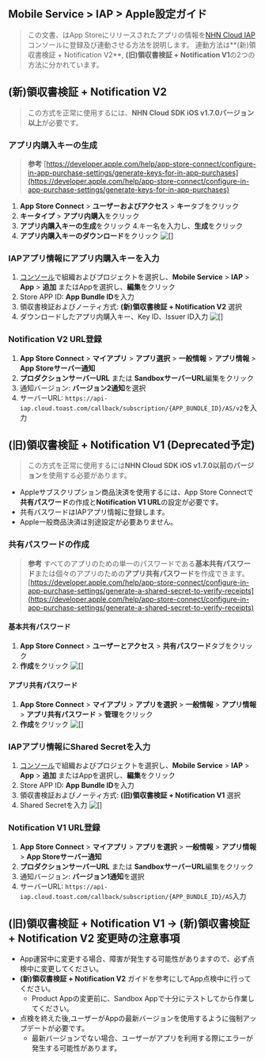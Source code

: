 ## Mobile Service > IAP > Apple設定ガイド

> この文書、はApp Storeにリリースされたアプリの情報を[NHN Cloud IAP](https://docs.nhncloud.com/ko/Mobile%20Service/IAP/ko/Overview/)コンソールに登録及び連動させる方法を説明します。
> 連動方法は**(新)領収書検証 + Notification V2**, **(旧)領収書検証 + Notification V1**の2つの方法に分かれています。

## (新)領収書検証 + Notification V2
> この方式を正常に使用するには、**NHN Cloud SDK iOS v1.7.0バージョン以上**が必要です。

### アプリ内購入キーの生成
> **参考** 
> [https://developer.apple.com/help/app-store-connect/configure-in-app-purchase-settings/generate-keys-for-in-app-purchases](https://developer.apple.com/help/app-store-connect/configure-in-app-purchase-settings/generate-keys-for-in-app-purchases)

1. **App Store Connect** > **ユーザーおよびアクセス** > **キー**タブをクリック
2. **キータイプ** > **アプリ内購入**をクリック
3. **アプリ内購入キーの生成**をクリック
4.キー名を入力し、**生成**をクリック
5. **アプリ内購入キーのダウンロード**をクリック
![[]](http://static.toastoven.net/prod_iap/iap-console-apple-in-app-purchase-key.png)

### IAPアプリ情報にアプリ内購入キーを入力
1. [コンソール](https://console.nhncloud.com)で組織およびプロジェクトを選択し、**Mobile Service** > **IAP** > **App** > **追加** またはAppを選択し、**編集**をクリック
2. Store APP ID: **App Bundle ID**を入力
3. 領収書検証およびノーティ方式: **(新)領収書検証 + Notification V2** 選択
4. ダウンロードしたアプリ内購入キー、Key ID、Issuer ID入力
![[]](http://static.toastoven.net/prod_iap/iap-console-apple-edit-v2.png)

### Notification V2 URL登録
1. **App Store Connect** > **マイアプリ** > **アプリ選択** > **一般情報** > **アプリ情報** > **App Storeサーバー通知**
2. **プロダクションサーバーURL** または **SandboxサーバーURL**編集をクリック
3. 通知バージョン: **バージョン2通知**を選択
4. サーバーURL: `https://api-iap.cloud.toast.com/callback/subscription/{APP_BUNDLE_ID}/AS/v2`を入力


## (旧)領収書検証 + Notification V1 (Deprecated予定)
> この方式を正常に使用するには**NHN Cloud SDK iOS v1.7.0以前のバージョン**を使用する必要があります。

- Appleサブスクリプション商品決済を使用するには、App Store Connectで**共有パスワード**の作成と**Notification V1 URL**の設定が必要です。
- 共有パスワードはIAPアプリ情報に登録します。
- Apple一般商品決済は別途設定が必要ありません。

### 共有パスワードの作成
> **参考**
> すべてのアプリのための単一のパスワードである**基本共有パスワード**または個々のアプリのための**アプリ共有パスワード**を作成できます。
> [https://developer.apple.com/help/app-store-connect/configure-in-app-purchase-settings/generate-a-shared-secret-to-verify-receipts](https://developer.apple.com/help/app-store-connect/configure-in-app-purchase-settings/generate-a-shared-secret-to-verify-receipts)

#### 基本共有パスワード
1. **App Store Connect** > **ユーザーとアクセス** > **共有パスワード**タブをクリック
2. **作成**をクリック
![[]](http://static.toastoven.net/prod_iap/iap-console-apple-primary-shared-secret.png)

#### アプリ共有パスワード
1. **App Store Connect** > **マイアプリ** > **アプリを選択** > **一般情報** > **アプリ情報** > **アプリ共有パスワード** > **管理**をクリック
2. **作成**をクリック
![[]](http://static.toastoven.net/prod_iap/iap-console-apple-app-specific-shared-secret.png)

### IAPアプリ情報にShared Secretを入力
1. [コンソール](https://console.nhncloud.com)で組織およびプロジェクトを選択し、**Mobile Service** > **IAP** > **App** > **追加** またはAppを選択し、**編集**をクリック
2. Store APP ID: **App Bundle ID**を入力
3. 領収書検証およびノーティ方式: **(旧)領収書検証 + Notification V1** 選択
4. Shared Secretを入力
![[]](http://static.toastoven.net/prod_iap/iap-console-apple-edit-v1.png)

### Notification V1 URL登録
1. **App Store Connect** > **マイアプリ** > **アプリを選択** > **一般情報** > **アプリ情報** > **App Storeサーバー通知**
2. **プロダクションサーバーURL** または **SandboxサーバーURL**編集をクリック
3. 通知バージョン: **バージョン1通知**を選択
4. サーバーURL: `https://api-iap.cloud.toast.com/callback/subscription/{APP_BUNDLE_ID}/AS`入力


## (旧)領収書検証 + Notification V1 → (新)領収書検証 + Notification V2 変更時の注意事項
- App運営中に変更する場合、障害が発生する可能性がありますので、必ず点検中に変更してください。
- **(新)領収書検証 + Notification V2** ガイドを参考にしてApp点検中に行ってください。
    - Product Appの変更前に、Sandbox Appで十分にテストしてから作業してください。
- 点検を終えた後,ユーザーがAppの最新バージョンを使用するように強制アップデートが必要です。
    - 最新バージョンでない場合、ユーザーがアプリを利用する際にエラーが発生する可能性があります。
